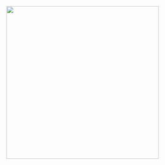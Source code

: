 <p align="left">
  <img src="https://github.com/user-attachments/assets/2e251c4a-6b65-478f-a92c-10ed38570bef" width="400" height="400">
<p>
